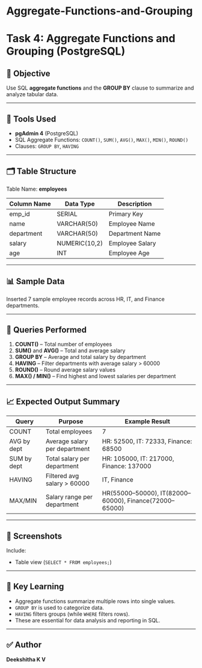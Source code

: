 # Aggregate-Functions-and-Grouping
# Task 4: Aggregate Functions and Grouping (PostgreSQL)

## 🎯 Objective
Use SQL **aggregate functions** and the **GROUP BY** clause to summarize and analyze tabular data.

---

## 🧰 Tools Used
- **pgAdmin 4** (PostgreSQL)
- SQL Aggregate Functions: `COUNT()`, `SUM()`, `AVG()`, `MAX()`, `MIN()`, `ROUND()`
- Clauses: `GROUP BY`, `HAVING`

---

## 🗂️ Table Structure
Table Name: **employees**

| Column Name | Data Type | Description |
|--------------|------------|-------------|
| emp_id | SERIAL | Primary Key |
| name | VARCHAR(50) | Employee Name |
| department | VARCHAR(50) | Department Name |
| salary | NUMERIC(10,2) | Employee Salary |
| age | INT | Employee Age |

---

## 📊 Sample Data
Inserted 7 sample employee records across HR, IT, and Finance departments.

---

## 🧮 Queries Performed
1. **COUNT()** – Total number of employees  
2. **SUM()** and **AVG()** – Total and average salary  
3. **GROUP BY** – Average and total salary by department  
4. **HAVING** – Filter departments with average salary > 60000  
5. **ROUND()** – Round average salary values  
6. **MAX() / MIN()** – Find highest and lowest salaries per department  

---

## 📈 Expected Output Summary
| Query | Purpose | Example Result |
|--------|----------|----------------|
| COUNT | Total employees | 7 |
| AVG by dept | Average salary per department | HR: 52500, IT: 72333, Finance: 68500 |
| SUM by dept | Total salary per department | HR: 105000, IT: 217000, Finance: 137000 |
| HAVING | Filtered avg salary > 60000 | IT, Finance |
| MAX/MIN | Salary range per department | HR(55000–50000), IT(82000–60000), Finance(72000–65000) |

---

## 📸 Screenshots
Include:
- Table view (`SELECT * FROM employees;`)

---

## 🧠 Key Learning
- Aggregate functions summarize multiple rows into single values.
- `GROUP BY` is used to categorize data.
- `HAVING` filters groups (while `WHERE` filters rows).
- These are essential for data analysis and reporting in SQL.

---

## ✅ Author
**Deekshitha K V**
